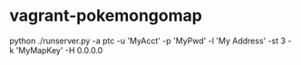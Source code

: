 # vagrant-pokemongomap

python ./runserver.py -a ptc -u 'MyAcct' -p 'MyPwd' -l 'My Address' -st 3 -k 'MyMapKey' -H 0.0.0.0
